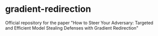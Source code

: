# gradient-redirection
Official repository for the paper "How to Steer Your Adversary: Targeted and Efficient Model Stealing Defenses with Gradient Redirection"

